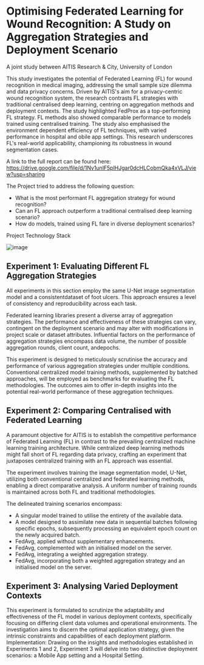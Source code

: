 # Optimising Federated Learning for Wound Recognition: A Study on Aggregation Strategies and Deployment Scenario
A joint study between AITIS Research & City, University of London

This study investigates the potential of Federated Learning (FL) for wound recognition in medical imaging, addressing the small sample size dilemma and data privacy concerns. Driven by AITIS's aim for a privacy-centric wound recognition system, the research contrasts FL strategies with traditional centralised deep learning, centring on aggregation methods and deployment contexts. The study highlighted FedProx as a top-performing FL strategy. FL methods also showed comparable performance to models trained using centralised training. The study also emphasised the environment dependent efficiency of FL techniques, with varied performance in hospital and obile app settings. This research underscores FL's real-world applicability, championing its robustness in wound segmentation cases.

A link to the full report can be found here: https://drive.google.com/file/d/1Nv1unlF5plHJgar0dcHLCobmQka4xVLJ/view?usp=sharing 

The Project tried to address the following question:
- What is the most performant FL aggregation strategy for wound recognition?
- Can an FL approach outperform a traditional centralised deep learning scenario?
- How do models, trained using FL fare in diverse deployment scenarios?

Project Technology Stack

  ![image](https://github.com/JV11x/Wound_FL_Diss_Project/assets/114994769/9bc81655-89e2-4c20-8dc0-6ec3acc46a91)


## Experiment 1: Evaluating Different FL Aggregation Strategies
All experiments in this section employ the same U-Net image segmentation model and a consistentdataset of foot ulcers. This approach ensures a level of consistency and reproducibility across each task.

Federated learning libraries present a diverse array of aggregation strategies. The performance and effectiveness of these strategies can vary, contingent on the deployment scenario and may alter with modifications in project scale or dataset attributes. Influential factors on the performance of aggregation strategies encompass data volume, the number of possible aggregation rounds, client count, andepochs.

This experiment is designed to meticulously scrutinise the accuracy and performance of various aggregation strategies under multiple conditions. Conventional centralized model training methods, supplemented by batched approaches, will be employed as benchmarks for evaluating the FL methodologies. The outcomes aim to offer in-depth insights into the potential real-world performance of these aggregation techniques.

## Experiment 2: Comparing Centralised with Federated Learning
A paramount objective for AITIS is to establish the competitive performance of Federated Learning (FL) in contrast to the prevailing centralized machine learning training architecture. While centralized deep learning methods might fall short of FL regarding data privacy, crafting an experiment that juxtaposes centralized training with an FL approach was essential.

The experiment involves training the image segmentation model, U-Net, utilizing both conventional centralized and federated learning methods, enabling a direct comparative analysis. A uniform number of training rounds is maintained across both FL and traditional methodologies.

The delineated training scenarios encompass:
- A singular model trained to utilise the entirety of the available data.
- A model designed to assimilate new data in sequential batches following specific epochs, subsequently processing an equivalent epoch count on the newly acquired batch.
- FedAvg, applied without supplementary enhancements.
- FedAvg, complemented with an initialised model on the server.
- FedAvg, integrating a weighted aggregation strategy.
- FedAvg, incorporating both a weighted aggregation strategy and an initialised model on the server.
 
## Experiment 3: Analysing Varied Deployment Contexts
This experiment is formulated to scrutinize the adaptability and effectiveness of the FL model in various deployment contexts, specifically focusing on differing client data volumes and operational environments. The investigation aims to discern the optimal application strategy, given the intrinsic constraints and capabilities of each deployment platform.
Implementation: Drawing on the insights and methodologies established in Experiments 1 and 2, Experiment 3 will delve into two distinctive deployment scenarios: a Mobile App setting and a Hospital Setting.
